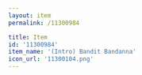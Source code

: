 ```yaml
---
layout: item
permalink: /11300984

title: Item
id: '11300984'
item_name: '(Intro) Bandit Bandanna'
icon_url: '11300104.png'
---
```

